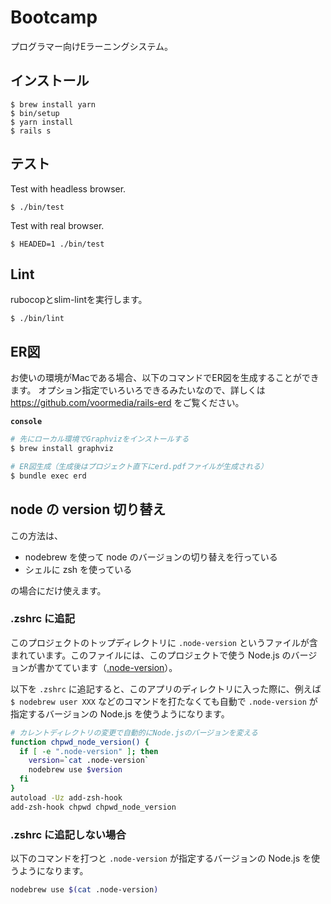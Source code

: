 # Bootcamp

プログラマー向けEラーニングシステム。

## インストール

    $ brew install yarn
    $ bin/setup
    $ yarn install
    $ rails s

## テスト

Test with headless browser.

```
$ ./bin/test
```

Test with real browser.

```
$ HEADED=1 ./bin/test
```

## Lint

rubocopとslim-lintを実行します。

```
$ ./bin/lint
```

## ER図
お使いの環境がMacである場合、以下のコマンドでER図を生成することができます。
オプション指定でいろいろできるみたいなので、詳しくは https://github.com/voormedia/rails-erd をご覧ください。

**`console`**
```bash
# 先にローカル環境でGraphvizをインストールする
$ brew install graphviz

# ER図生成（生成後はプロジェクト直下にerd.pdfファイルが生成される）
$ bundle exec erd
```

## node の version 切り替え

この方法は、

- nodebrew を使って node のバージョンの切り替えを行っている
- シェルに zsh を使っている

の場合にだけ使えます。

### .zshrc に追記

このプロジェクトのトップディレクトリに `.node-version` というファイルが含まれています。このファイルには、このプロジェクトで使う Node.js のバージョンが書かてています（[.node-version](https://github.com/fjordllc/bootcamp/blob/master/.node-version)）。

以下を `.zshrc` に追記すると、このアプリのディレクトリに入った際に、例えば `$ nodebrew user XXX` などのコマンドを打たなくても自動で `.node-version` が指定するバージョンの Node.js を使うようになります。

```bash
# カレントディレクトリの変更で自動的にNode.jsのバージョンを変える
function chpwd_node_version() {
  if [ -e ".node-version" ]; then
    version=`cat .node-version`
    nodebrew use $version
  fi
}
autoload -Uz add-zsh-hook
add-zsh-hook chpwd chpwd_node_version
```

### .zshrc に追記しない場合

以下のコマンドを打つと `.node-version` が指定するバージョンの Node.js を使うようになります。

```bash
nodebrew use $(cat .node-version)
```
